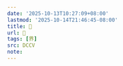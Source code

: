 ```yaml
---
date: '2025-10-13T10:27:09+08:00'
lastmod: '2025-10-14T21:46:45-08:00'
title: 􀳁
url: 􀳁
tags: [界]
src: DCCV
note:
---
```

